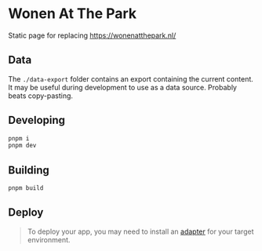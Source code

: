 # Wonen At The Park

Static page for replacing https://wonenatthepark.nl/

## Data

The `./data-export` folder contains an export containing the current content.
It may be useful during development to use as a data source.
Probably beats copy-pasting.

## Developing

```bash
pnpm i
pnpm dev
```

## Building

```bash
pnpm build
```

## Deploy

> To deploy your app, you may need to install an [adapter](https://kit.svelte.dev/docs/adapters) for your target environment.
